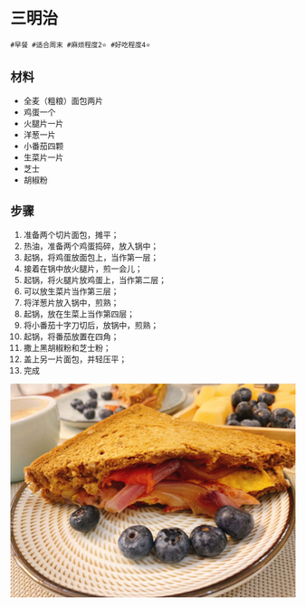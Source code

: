 # 三明治

```
#早餐 #适合周末 #麻烦程度2⭐️ #好吃程度4⭐️
```

## 材料

- 全麦（粗粮）面包两片
- 鸡蛋一个
- 火腿片一片
- 洋葱一片
- 小番茄四颗
- 生菜片一片
- 芝士
- 胡椒粉

## 步骤

1. 准备两个切片面包，摊平；
2. 热油，准备两个鸡蛋捣碎，放入锅中；
3. 起锅，将鸡蛋放面包上，当作第一层；
4. 接着在锅中放火腿片，煎一会儿；
5. 起锅，将火腿片放鸡蛋上，当作第二层；
6. 可以放生菜片当作第三层；
7. 将洋葱片放入锅中，煎熟；
8. 起锅，放在生菜上当作第四层；
9. 将小番茄十字刀切后，放锅中，煎熟；
10. 起锅，将番茄放置在四角；
11. 撒上黑胡椒粉和芝士粉；
12. 盖上另一片面包，并轻压平；
13. 完成

![](../_images/sandwich.jpg ':loading=lazy')
